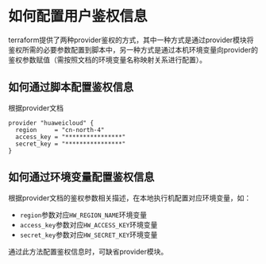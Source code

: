 # 如何配置用户鉴权信息

terraform提供了两种provider鉴权的方式，其中一种方式是通过provider模块将鉴权所需的必要参数配置到脚本中，另一种方式是通过本机环境变量向provider的鉴权参数赋值（需按照文档的环境变量名称映射关系进行配置）。

## 如何通过脚本配置鉴权信息

根据provider文档

```hcl
provider "huaweicloud" {
  region     = "cn-north-4"
  access_key = "****************"
  secret_key = "****************"
}
```

## 如何通过环境变量配置鉴权信息

根据provider文档的鉴权参数相关描述，在本地执行机配置对应环境变量，如：
+ `region`参数对应`HW_REGION_NAME`环境变量
+ `access_key`参数对应`HW_ACCESS_KEY`环境变量
+ `secret_key`参数对应`HW_SECRET_KEY`环境变量

通过此方法配置鉴权信息时，可缺省provider模块。
